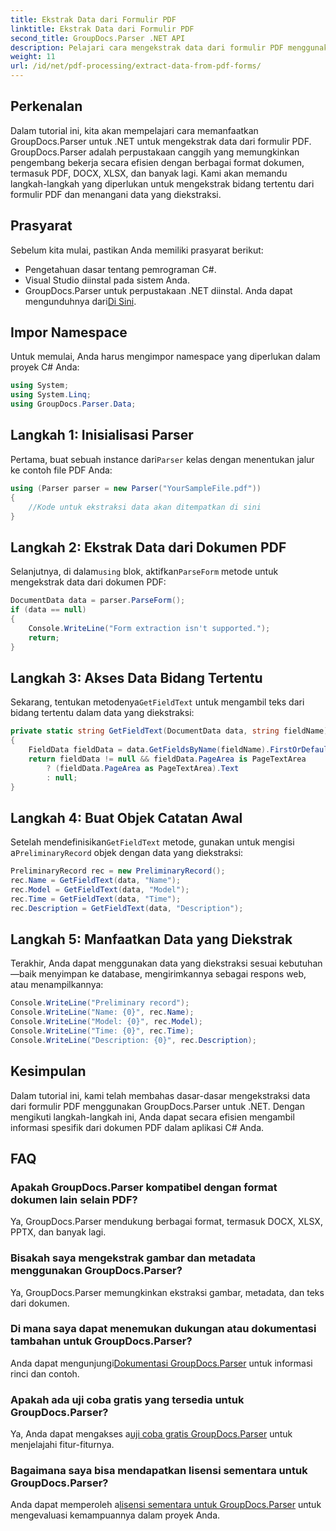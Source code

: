 ```yaml
---
title: Ekstrak Data dari Formulir PDF
linktitle: Ekstrak Data dari Formulir PDF
second_title: GroupDocs.Parser .NET API
description: Pelajari cara mengekstrak data dari formulir PDF menggunakan GroupDocs.Parser untuk .NET. Panduan langkah demi langkah dengan contoh kode dan FAQ.
weight: 11
url: /id/net/pdf-processing/extract-data-from-pdf-forms/
---
```

## Perkenalan
Dalam tutorial ini, kita akan mempelajari cara memanfaatkan GroupDocs.Parser untuk .NET untuk mengekstrak data dari formulir PDF. GroupDocs.Parser adalah perpustakaan canggih yang memungkinkan pengembang bekerja secara efisien dengan berbagai format dokumen, termasuk PDF, DOCX, XLSX, dan banyak lagi. Kami akan memandu langkah-langkah yang diperlukan untuk mengekstrak bidang tertentu dari formulir PDF dan menangani data yang diekstraksi.
## Prasyarat
Sebelum kita mulai, pastikan Anda memiliki prasyarat berikut:
- Pengetahuan dasar tentang pemrograman C#.
- Visual Studio diinstal pada sistem Anda.
- GroupDocs.Parser untuk perpustakaan .NET diinstal. Anda dapat mengunduhnya dari[Di Sini](https://releases.groupdocs.com/parser/net/).

## Impor Namespace
Untuk memulai, Anda harus mengimpor namespace yang diperlukan dalam proyek C# Anda:
```csharp
using System;
using System.Linq;
using GroupDocs.Parser.Data;
```
## Langkah 1: Inisialisasi Parser
 Pertama, buat sebuah instance dari`Parser` kelas dengan menentukan jalur ke contoh file PDF Anda:
```csharp
using (Parser parser = new Parser("YourSampleFile.pdf"))
{
    //Kode untuk ekstraksi data akan ditempatkan di sini
}
```
## Langkah 2: Ekstrak Data dari Dokumen PDF
 Selanjutnya, di dalam`using` blok, aktifkan`ParseForm` metode untuk mengekstrak data dari dokumen PDF:
```csharp
DocumentData data = parser.ParseForm();
if (data == null)
{
    Console.WriteLine("Form extraction isn't supported.");
    return;
}
```
## Langkah 3: Akses Data Bidang Tertentu
 Sekarang, tentukan metodenya`GetFieldText` untuk mengambil teks dari bidang tertentu dalam data yang diekstraksi:
```csharp
private static string GetFieldText(DocumentData data, string fieldName)
{
    FieldData fieldData = data.GetFieldsByName(fieldName).FirstOrDefault();
    return fieldData != null && fieldData.PageArea is PageTextArea
        ? (fieldData.PageArea as PageTextArea).Text
        : null;
}
```
## Langkah 4: Buat Objek Catatan Awal
 Setelah mendefinisikan`GetFieldText` metode, gunakan untuk mengisi a`PreliminaryRecord` objek dengan data yang diekstraksi:
```csharp
PreliminaryRecord rec = new PreliminaryRecord();
rec.Name = GetFieldText(data, "Name");
rec.Model = GetFieldText(data, "Model");
rec.Time = GetFieldText(data, "Time");
rec.Description = GetFieldText(data, "Description");
```
## Langkah 5: Manfaatkan Data yang Diekstrak
Terakhir, Anda dapat menggunakan data yang diekstraksi sesuai kebutuhan—baik menyimpan ke database, mengirimkannya sebagai respons web, atau menampilkannya:
```csharp
Console.WriteLine("Preliminary record");
Console.WriteLine("Name: {0}", rec.Name);
Console.WriteLine("Model: {0}", rec.Model);
Console.WriteLine("Time: {0}", rec.Time);
Console.WriteLine("Description: {0}", rec.Description);
```

## Kesimpulan
Dalam tutorial ini, kami telah membahas dasar-dasar mengekstraksi data dari formulir PDF menggunakan GroupDocs.Parser untuk .NET. Dengan mengikuti langkah-langkah ini, Anda dapat secara efisien mengambil informasi spesifik dari dokumen PDF dalam aplikasi C# Anda.

## FAQ
### Apakah GroupDocs.Parser kompatibel dengan format dokumen lain selain PDF?
Ya, GroupDocs.Parser mendukung berbagai format, termasuk DOCX, XLSX, PPTX, dan banyak lagi.
### Bisakah saya mengekstrak gambar dan metadata menggunakan GroupDocs.Parser?
Ya, GroupDocs.Parser memungkinkan ekstraksi gambar, metadata, dan teks dari dokumen.
### Di mana saya dapat menemukan dukungan atau dokumentasi tambahan untuk GroupDocs.Parser?
 Anda dapat mengunjungi[Dokumentasi GroupDocs.Parser](https://tutorials.groupdocs.com/parser/net/) untuk informasi rinci dan contoh.
### Apakah ada uji coba gratis yang tersedia untuk GroupDocs.Parser?
 Ya, Anda dapat mengakses a[uji coba gratis GroupDocs.Parser](https://releases.groupdocs.com/) untuk menjelajahi fitur-fiturnya.
### Bagaimana saya bisa mendapatkan lisensi sementara untuk GroupDocs.Parser?
 Anda dapat memperoleh a[lisensi sementara untuk GroupDocs.Parser](https://purchase.groupdocs.com/temporary-license/) untuk mengevaluasi kemampuannya dalam proyek Anda.